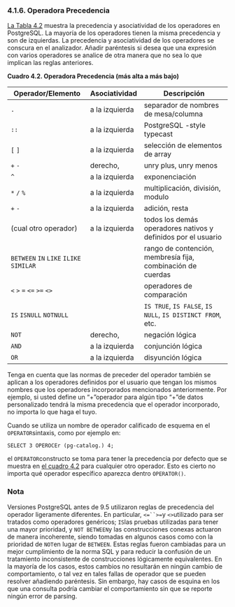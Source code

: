 ### 4.1.6. Operadora Precedencia



[La Tabla 4.2](https://www.postgresql.org/docs/current/sql-syntax-lexical.html#SQL-PRECEDENCE-TABLE) muestra la precedencia y asociatividad de los operadores en PostgreSQL. La mayoría de los operadores tienen la misma precedencia y son de  izquierdas. La precedencia y asociatividad de los operadores se conscura en el analizador. Añadir paréntesis si desea que una expresión con  varios operadores se analice de otra manera que no sea lo que implican  las reglas anteriores.

**Cuadro 4.2. Operadora Precedencia (más alta a más bajo)**

| Operador/Elemento                       | Asociatividad  | Descripción                                                  |
| --------------------------------------- | -------------- | ------------------------------------------------------------ |
| `.`                                     | a la izquierda | separador de nombres de mesa/columna                         |
| `::`                                    | a la izquierda | PostgreSQL -style typecast                                   |
| `[` `]`                                 | a la izquierda | selección de elementos de array                              |
| `+` `-`                                 | derecho,       | unry plus, unry menos                                        |
| `^`                                     | a la izquierda | exponenciación                                               |
| `*` `/` `%`                             | a la izquierda | multiplicación, división, modulo                             |
| `+` `-`                                 | a la izquierda | adición, resta                                               |
| (cual otro operador)                    | a la izquierda | todos los demás operadores nativos y definidos por el usuario |
| `BETWEEN` `IN` `LIKE` `ILIKE` `SIMILAR` |                | rango de contención, membresía fija, combinación de cuerdas  |
| `<` `>` `=` `<=` `>=` `<>`              |                | operadores de comparación                                    |
| `IS` `ISNULL` `NOTNULL`                 |                | `IS TRUE`, `IS FALSE`, `IS NULL`, `IS DISTINCT FROM`, etc.   |
| `NOT`                                   | derecho,       | negación lógica                                              |
| `AND`                                   | a la izquierda | conjunción lógica                                            |
| `OR`                                    | a la izquierda | disyunción lógica                                            |

Tenga en cuenta que las normas de preceder del operador también  se aplican a los operadores definidos por el usuario que tengan los  mismos nombres que los operadores incorporados mencionados  anteriormente. Por ejemplo, si usted define un “+”operador para algún tipo “+”de datos personalizado tendrá la misma precedencia que el operador incorporado, no importa lo que haga el tuyo.

Cuando se utiliza un nombre de operador calificado de esquema en el  `OPERATOR`sintaxis, como por ejemplo en:

```
SELECT 3 OPEROCEr (pg-catalog.) 4;
```

el  `OPERATOR`constructo se toma para tener la precedencia por defecto que se muestra en [el cuadro 4.2](https://www.postgresql.org/docs/current/sql-syntax-lexical.html#SQL-PRECEDENCE-TABLE) para cualquier otro operador. Esto es cierto no importa qué operador específico aparezca dentro `OPERATOR()`.

### Nota

Versiones PostgreSQL antes de 9.5 utilizaron reglas de precedencia del operador ligeramente diferentes. En particular,   `<=``>=`y  `<>`utilizado para ser tratados como operadores genéricos;  `IS`las pruebas utilizadas para tener una mayor prioridad, y  `NOT BETWEEN`y las construcciones conexas actuaron de manera incoherente, siendo tomadas en algunos casos como con la prioridad de  `NOT`en lugar de `BETWEEN`. Estas reglas fueron cambiadas para un mejor cumplimiento de la norma  SQL y para reducir la confusión de un tratamiento inconsistente de  construcciones lógicamente equivalentes. En la mayoría de los casos,  estos cambios no resultarán en ningún cambio de comportamiento, o tal  vez en tales fallas de operador que se pueden resolver añadiendo paréntesis. Sin embargo, hay casos de  esquina en los que una consulta podría cambiar el comportamiento sin que se reporte ningún error de parsing.
